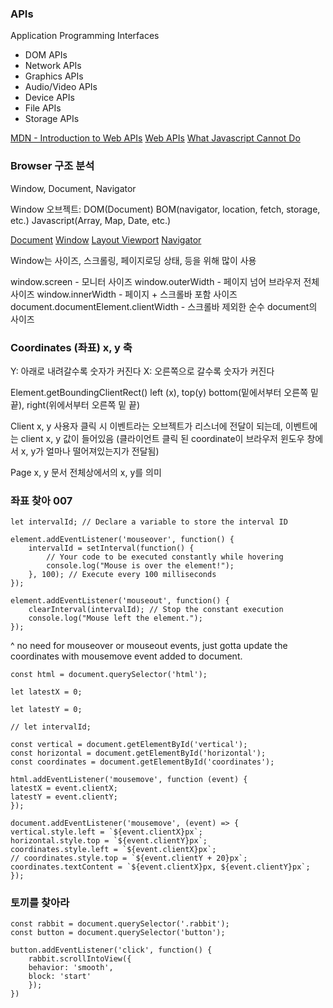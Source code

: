 ### APIs
Application Programming Interfaces
- DOM APIs
- Network APIs
- Graphics APIs
- Audio/Video APIs
- Device APIs
- File APIs
- Storage APIs

[MDN - Introduction to Web APIs](https://developer.mozilla.org/en-US/docs/Learn_web_development/Extensions/Client-side_APIs/Introduction)
[Web APIs](https://developer.mozilla.org/en-US/docs/Web/API)
[What Javascript Cannot Do](https://www.thoughtco.com/what-javascript-cannot-do-2037666)

### Browser 구조 분석
Window, Document, Navigator

Window 오브젝트: DOM(Document)
BOM(navigator, location, fetch, storage, etc.)
Javascript(Array, Map, Date, etc.)

[Document](https://developer.mozilla.org/en-US/docs/Web/API/Document)
[Window](https://developer.mozilla.org/en-US/docs/Web/API/Window)
[Layout Viewport](https://developer.mozilla.org/en-US/docs/Glossary/Layout_viewport)
[Navigator](https://developer.mozilla.org/en-US/docs/Web/API/Navigator)

Window는 사이즈, 스크롤링, 페이지로딩 상태, 등을 위해 많이 사용

window.screen - 모니터 사이즈
window.outerWidth - 페이지 넘어 브라우저 전체 사이즈
window.innerWidth - 페이지 + 스크롤바 포함 사이즈
document.documentElement.clientWidth - 스크롤바 제외한 순수 document의 사이즈

### Coordinates (좌표) x, y 축
Y: 아래로 내려갈수록 숫자가 커진다
X: 오른쪽으로 갈수록 숫자가 커진다

Element.getBoundingClientRect()
left (x), top(y)
 bottom(밑에서부터 오른쪽 밑 끝), right(위에서부터 오른쪽 밑 끝)

Client x, y 
사용자 클릭 시 이벤트라는 오브젝트가 리스너에 전달이 되는데, 
이벤트에는 client x, y 값이 들어있음 (클라이언트 클릭 된 coordinate이 브라우저 윈도우 창에서 x, y가 얼마나 떨어져있는지가 전달됨)

Page x, y
문서 전체상에서의 x, y를 의미

### 좌표 찾아 007

    let intervalId; // Declare a variable to store the interval ID

    element.addEventListener('mouseover', function() {
        intervalId = setInterval(function() {
            // Your code to be executed constantly while hovering
            console.log("Mouse is over the element!");
        }, 100); // Execute every 100 milliseconds
    });

    element.addEventListener('mouseout', function() {
        clearInterval(intervalId); // Stop the constant execution
        console.log("Mouse left the element.");
    });

^ no need for mouseover or mouseout events, just gotta update the coordinates with mousemove event added to document. 

```
const html = document.querySelector('html');

let latestX = 0;

let latestY = 0;

// let intervalId;

const vertical = document.getElementById('vertical');
const horizontal = document.getElementById('horizontal');
const coordinates = document.getElementById('coordinates');

html.addEventListener('mousemove', function (event) {
latestX = event.clientX;
latestY = event.clientY;
});

document.addEventListener('mousemove', (event) => {
vertical.style.left = `${event.clientX}px`;
horizontal.style.top = `${event.clientY}px`;
coordinates.style.left = `${event.clientX}px`;
// coordinates.style.top = `${event.clientY + 20}px`;
coordinates.textContent = `${event.clientX}px, ${event.clientY}px`;
});
```

### 토끼를 찾아라
```
const rabbit = document.querySelector('.rabbit');
const button = document.querySelector('button');

button.addEventListener('click', function() {
	rabbit.scrollIntoView({
	behavior: 'smooth',
	block: 'start'
	});
})

```